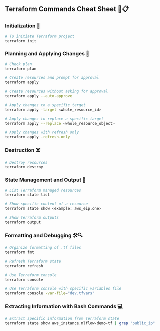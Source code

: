 ## Terraform Commands Cheat Sheet 🔑📋

### Initialization 🔧
```bash
# To initiate Terraform project
terraform init
```

### Planning and Applying Changes 📝
```bash
# Check plan
terraform plan

# Create resources and prompt for approval
terraform apply

# Create resources without asking for approval
terraform apply --auto-approve

# Apply changes to a specific target
terraform apply -target <whole_resource_id>

# Apply changes to replace a specific target
terraform apply --replace <whole_resource_object>

# Apply changes with refresh only
terraform apply -refresh-only
```

### Destruction ☠️
```bash
# Destroy resources
terraform destroy
```

### State Management and Output 📄
```bash
# List Terraform managed resources
terraform state list

# Show specific content of a resource
terraform state show <example: aws_eip.one>

# Show Terraform outputs
terraform output
```

### Formatting and Debugging 🛠️🔍
```bash
# Organize formatting of .tf files
terraform fmt

# Refresh Terraform state
terraform refresh

# Use Terraform console
terraform console

# Use Terraform console with specific variables file
terraform console -var-file="dev.tfvars"
```

### Extracting Information with Bash Commands 💻
```bash
# Extract specific information from Terraform state
terraform state show aws_instance.mlflow-demo-tf | grep "public_ip"
```
